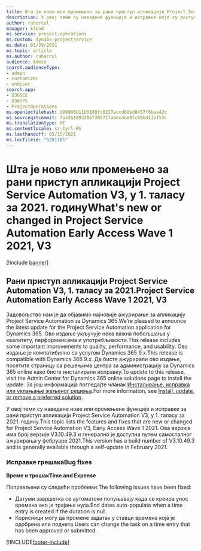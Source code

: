 ```yaml
---
title: Шта је ново или промењено за рани приступ апликацији Project Service Automation V3, у 1. таласу за 2021. годину
description: У овој теми су наведене функције и исправке које су доступне за рани приступ апликацији Project Service Automation V3, у 1. таласу за 2021. годину.
author: ruhercul
manager: kfend
ms.service: project-operations
ms.custom: dyn365-projectservice
ms.date: 01/29/2021
ms.topic: article
ms.author: ruhercul
audience: Admin
search.audienceType:
- admin
- customizer
- enduser
search.app:
- D365CE
- D365PS
- ProjectOperations
ms.openlocfilehash: d99906b11b0189fc8227accd68bd0457f6baa42c
ms.sourcegitcommit: fa32b1893286f20271fa4ec4be8fc68bd135f53c
ms.translationtype: HT
ms.contentlocale: sr-Cyrl-RS
ms.lasthandoff: 02/15/2021
ms.locfileid: "5281181"
---
```

# <a name="whats-new-or-changed-in-project-service-automation-early-access-wave-1-2021-v3"></a><span data-ttu-id="0e461-103">Шта је ново или промењено за рани приступ апликацији Project Service Automation V3, у 1. таласу за 2021. годину</span><span class="sxs-lookup"><span data-stu-id="0e461-103">What's new or changed in Project Service Automation Early Access Wave 1 2021, V3</span></span>

[!include [banner](../includes/psa-now-project-operations.md)]

## <a name="project-service-automation-early-access-wave-1-2021-v3"></a><span data-ttu-id="0e461-104">Рани приступ апликацији Project Service Automation V3, 1. таласу за 2021.</span><span class="sxs-lookup"><span data-stu-id="0e461-104">Project Service Automation Early Access Wave 1 2021, V3</span></span>

<span data-ttu-id="0e461-105">Задовољство нам је да објавимо најновије ажурирање за апликацију Project Service Automation за Dynamics 365.</span><span class="sxs-lookup"><span data-stu-id="0e461-105">We’re pleased to announce the latest update for the Project Service Automation application for Dynamics 365.</span></span> <span data-ttu-id="0e461-106">Ово издање укључује нека важна побољшања у квалитету, перформансама и употребљивости.</span><span class="sxs-lookup"><span data-stu-id="0e461-106">This release includes some important improvements to quality, performance, and usability.</span></span> <span data-ttu-id="0e461-107">Ово издање је компатибилно са услугом Dynamics 365 9.x.</span><span class="sxs-lookup"><span data-stu-id="0e461-107">This release is compatible with Dynamics 365 9.x.</span></span> <span data-ttu-id="0e461-108">Да бисте ажурирали ово издање, посетите страницу са решењима центра за администрацију за Dynamics 365 online како бисте инсталирали исправку.</span><span class="sxs-lookup"><span data-stu-id="0e461-108">To update to this release, visit the Admin Center for Dynamics 365 online solutions page to install the update.</span></span> <span data-ttu-id="0e461-109">За још информација погледајте чланак [Инсталирање, исправка или уклањање жељеног решења](https://docs.microsoft.com/power-platform/admin/install-remove-preferred-solution).</span><span class="sxs-lookup"><span data-stu-id="0e461-109">For more information, see [Install, update, or remove a preferred solution](https://docs.microsoft.com/power-platform/admin/install-remove-preferred-solution).</span></span>

<span data-ttu-id="0e461-110">У овој теми су наведене нове или промењене функције и исправке за рани приступ апликацији Project Service Automation V3, у 1. таласу за 2021. годину.</span><span class="sxs-lookup"><span data-stu-id="0e461-110">This topic lists the features and fixes that are new or changed for Project Service Automation V3, Early Access Wave 1 2021.</span></span> <span data-ttu-id="0e461-111">Ова верзија има број верзије V3.10.49.3 и генерално је доступна путем самосталног ажурирања у фебруаре 2021.</span><span class="sxs-lookup"><span data-stu-id="0e461-111">This version has a build number of V3.10.49.3 and is generally available through a self-update in February 2021.</span></span>


### <a name="bug-fixes"></a><span data-ttu-id="0e461-112">Исправке грешака</span><span class="sxs-lookup"><span data-stu-id="0e461-112">Bug fixes</span></span>

<span data-ttu-id="0e461-113">**Време и трошак**</span><span class="sxs-lookup"><span data-stu-id="0e461-113">**Time and Expense**</span></span>

<span data-ttu-id="0e461-114">Поправљени су следећи проблеми:</span><span class="sxs-lookup"><span data-stu-id="0e461-114">The following issues have been fixed:</span></span>

- <span data-ttu-id="0e461-115">Датуми завршетка се аутоматски попуњавају када се креира унос времена ако је трајање нула.</span><span class="sxs-lookup"><span data-stu-id="0e461-115">End dates auto-populate when a time entry is created if the duration is null.</span></span>
- <span data-ttu-id="0e461-116">Корисници могу да промене задатак у ставци времена која је одобрена или поднета.</span><span class="sxs-lookup"><span data-stu-id="0e461-116">Users can change the task on a time entry that has been approved or submitted.</span></span>


[!INCLUDE[footer-include](../includes/footer-banner.md)]